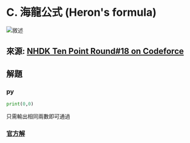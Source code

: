 # C. 海龍公式 (Heron's formula)

![敘述](https://i.imgur.com/RhFVzZu.png)

## 來源: [NHDK Ten Point Round#18 on Codeforce](https://codeforces.com/group/H0qY3QmnOW/contest/376399/problem/A)

## 解題

### py

```py
print(0,0)
```

只需輸出相同兩數即可通過

### [官方解](https://youtu.be/tsBYXXV5Pgs?t=9)
